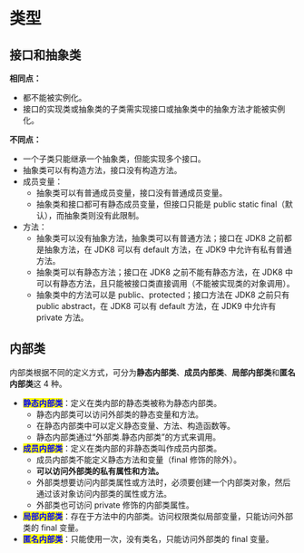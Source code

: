 # 类型

## 接口和抽象类 <a href="#jie-kou-he-chou-xiang-lei-de-xiang-tong-dian-he-bu-tong-dian" id="jie-kou-he-chou-xiang-lei-de-xiang-tong-dian-he-bu-tong-dian"></a>

**相同点：**

* 都不能被实例化。
* 接口的实现类或抽象类的子类需实现接口或抽象类中的抽象方法才能被实例化。

**不同点：**

* 一个子类只能继承一个抽象类，但能实现多个接口。
* 抽象类可以有构造方法，接口没有构造方法。
* 成员变量：
  * 抽象类可以有普通成员变量，接口没有普通成员变量。
  * 抽象类和接口都可有静态成员变量，但接口只能是 public static final（默认），而抽象类则没有此限制。
* 方法：
  * 抽象类可以没有抽象方法，抽象类可以有普通方法；接口在 JDK8 之前都是抽象方法，在 JDK8 可以有 default 方法，在 JDK9 中允许有私有普通方法。
  * 抽象类可以有静态方法；接口在 JDK8 之前不能有静态方法，在 JDK8 中可以有静态方法，且只能被接口类直接调用（不能被实现类的对象调用）。
  * 抽象类中的方法可以是 public、protected；接口方法在 JDK8 之前只有 public abstract，在 JDK8 可以有 default 方法，在 JDK9 中允许有 private 方法。

## 内部类 <a href="#jian-shu-nei-bu-lei-ji-qi-zuo-yong" id="jian-shu-nei-bu-lei-ji-qi-zuo-yong"></a>

内部类根据不同的定义方式，可分为**静态内部类**、**成员内部类**、**局部内部类**和**匿名内部类**这 4 种。

* <mark style="color:blue;">**静态内部类**</mark>：定义在类内部的静态类被称为静态内部类。
  * 静态内部类可以访问外部类的静态变量和方法。
  * 在静态内部类中可以定义静态变量、方法、构造函数等。
  * 静态内部类通过“外部类.静态内部类”的方式来调用。
* <mark style="color:blue;">**成员内部类**</mark>：定义在类内部的非静态类叫作成员内部类。
  * 成员内部类不能定义静态方法和变量（final 修饰的除外）。
  * **可以访问外部类的私有属性和方法。**
  * 外部类想要访问内部类属性或方法时，必须要创建一个内部类对象，然后通过该对象访问内部类的属性或方法。
  * 外部类也可访问 private 修饰的内部类属性。
* <mark style="color:blue;">**局部内部类**</mark>：存在于方法中的内部类。访问权限类似局部变量，只能访问外部类的 final 变量。
* <mark style="color:blue;">**匿名内部类**</mark>：只能使用一次，没有类名，只能访问外部类的 final 变量。

